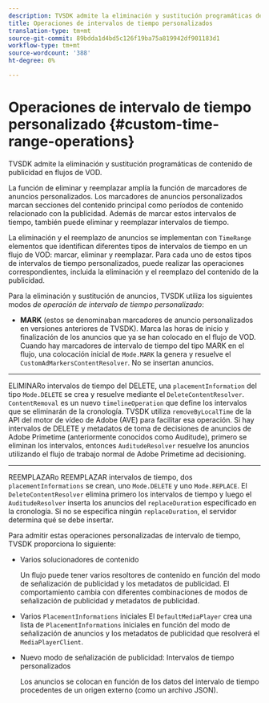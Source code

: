 ```yaml
---
description: TVSDK admite la eliminación y sustitución programáticas de contenido de publicidad en flujos de VOD.
title: Operaciones de intervalos de tiempo personalizados
translation-type: tm+mt
source-git-commit: 89bdda1d4bd5c126f19ba75a819942df901183d1
workflow-type: tm+mt
source-wordcount: '388'
ht-degree: 0%

---
```



# Operaciones de intervalo de tiempo personalizado {#custom-time-range-operations}

TVSDK admite la eliminación y sustitución programáticas de contenido de publicidad en flujos de VOD.

La función de eliminar y reemplazar amplía la función de marcadores de anuncios personalizados. Los marcadores de anuncios personalizados marcan secciones del contenido principal como períodos de contenido relacionado con la publicidad. Además de marcar estos intervalos de tiempo, también puede eliminar y reemplazar intervalos de tiempo.

La eliminación y el reemplazo de anuncios se implementan con `TimeRange` elementos que identifican diferentes tipos de intervalos de tiempo en un flujo de VOD: marcar, eliminar y reemplazar. Para cada uno de estos tipos de intervalos de tiempo personalizados, puede realizar las operaciones correspondientes, incluida la eliminación y el reemplazo del contenido de la publicidad.

Para la eliminación y sustitución de anuncios, TVSDK utiliza los siguientes modos *de operación de intervalo de tiempo personalizado*:

* **MARK**
 (estos se denominaban marcadores de anuncio personalizados en versiones anteriores de TVSDK). Marca las horas de inicio y finalización de los anuncios que ya se han colocado en el flujo de VOD. Cuando hay marcadores de intervalo de tiempo del tipo MARK en el flujo, una colocación inicial de 
`Mode.MARK` la genera y resuelve el  `CustomAdMarkersContentResolver`. No se insertan anuncios.

* ****
ELIMINARo intervalos de tiempo del DELETE, una 
`placementInformation` del tipo  `Mode.DELETE` se crea y resuelve mediante el  `DeleteContentResolver`. `ContentRemoval` es un nuevo  `timelineOperation` que define los intervalos que se eliminarán de la cronología. TVSDK utiliza `removeByLocalTime` de la API del motor de vídeo de Adobe (AVE) para facilitar esa operación. Si hay intervalos de DELETE y metadatos de toma de decisiones de anuncios de Adobe Primetime (anteriormente conocidos como Auditude), primero se eliminan los intervalos, entonces `AuditudeResolver` resuelve los anuncios utilizando el flujo de trabajo normal de Adobe Primetime ad decisioning.

* ****
REEMPLAZARo REEMPLAZAR intervalos de tiempo, dos 
`placementInformations` se crean, uno  `Mode.DELETE` y uno  `Mode.REPLACE`. El `DeleteContentResolver` elimina primero los intervalos de tiempo y luego el `AuditudeResolver` inserta los anuncios del `replaceDuration` especificado en la cronología. Si no se especifica ningún `replaceDuration`, el servidor determina qué se debe insertar.

Para admitir estas operaciones personalizadas de intervalo de tiempo, TVSDK proporciona lo siguiente:

* Varios solucionadores de contenido

   Un flujo puede tener varios resoltores de contenido en función del modo de señalización de publicidad y los metadatos de publicidad. El comportamiento cambia con diferentes combinaciones de modos de señalización de publicidad y metadatos de publicidad.
* Varios `PlacementInformations` iniciales El `DefaultMediaPlayer` crea una lista de `PlacementInformations` iniciales en función del modo de señalización de anuncios y los metadatos de publicidad que resolverá el `MediaPlayerClient`.

* Nuevo modo de señalización de publicidad: Intervalos de tiempo personalizados

   Los anuncios se colocan en función de los datos del intervalo de tiempo procedentes de un origen externo (como un archivo JSON).